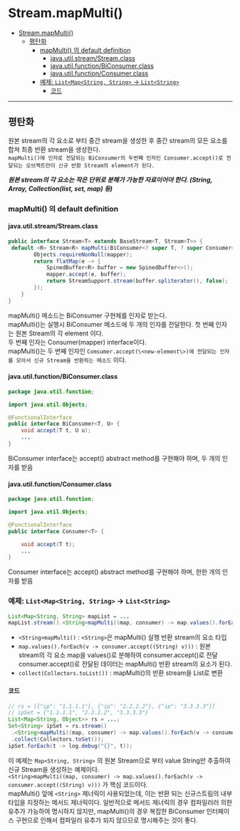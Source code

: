 # Stream.mapMulti()

- [Stream.mapMulti()](#streammapmulti)
  - [평탄화](#평탄화)
    - [mapMulti() 의  default definition](#mapmulti-의--default-definition)
      - [java.util.stream/Stream.class](#javautilstreamstreamclass)
      - [java.util.function/BiConsumer.class](#javautilfunctionbiconsumerclass)
      - [java.util.function/Consumer.class](#javautilfunctionconsumerclass)
    - [예제: `List<Map<String, String>` -\> `List<String>`](#예제-listmapstring-string---liststring)
      - [코드](#코드)

---

## 평탄화

원본 stream의 각 요소로 부터 중간 stream을 생성한 후 중간 stream의 모든 요소를 합쳐 최종 반환 stream을 생성한다.  
`mapMulti()에 인자로 전달되는 BiConsumer의 두번째 인자인 Consumer.accept()로 전달되는 오브젝트만이 신규 반환 Stream의 element가 된다.`

***원본 stream의 각 요소는 작은 단위로 분해가 가능한 자료이어야 한다. (String, Array, Collection(list, set, map) 등)***

### mapMulti() 의  default definition

#### java.util.stream/Stream.class

```java
public interface Stream<T> extends BaseStream<T, Stream<T>> {
 default <R> Stream<R> mapMulti(BiConsumer<? super T, ? super Consumer<R>> mapper) {
        Objects.requireNonNull(mapper);
        return flatMap(e -> {
            SpinedBuffer<R> buffer = new SpinedBuffer<>();
            mapper.accept(e, buffer);
            return StreamSupport.stream(buffer.spliterator(), false);
        });
    }
}
```

mapMulti() 메소드는 BiConsumer 구현체를 인자로 받는다.  
mapMulti()는 실행시 BiConsumer 메소드에 두 개의 인자를 전달한다.
첫 번째 인자는 원본 Stream의 각 element 이다.  
두 번째 인자는 Consumer(mapper) interface이다.  
mapMulti()는 두 번째 인자인 `Comsumer.accept(\<new-element\>)에 전달되는 인자를 모아서 신규 Stream을 반환하는 메소드` 이다.

#### java.util.function/BiConsumer.class

```java
package java.util.function;

import java.util.Objects;

@FunctionalInterface
public interface BiConsumer<T, U> {
    void accept(T t, U u);
    ...
}
```

BiConsumer interface는 accept() abstract method를 구현해야 하며, 두 개의 인자를 받음

#### java.util.function/Consumer.class

```java
package java.util.function;

import java.util.Objects;

@FunctionalInterface
public interface Consumer<T> {

    void accept(T t);
    ...
}
```

Consumer interface는 accept() abstract method를 구현해야 하며, 한한 개의 인자를 받음

### 예제: `List<Map<String, String>` -> `List<String>`

```java
List<Map<String, String> mapList = ...
mapList.stream().<String>mapMulti((map, consumer) -> map.values().forEach(v -> consumer.accept((String) v))).collect(Collectors.toList());
```

- `<String>mapMulti()`
  : `<String>`은 mapMulti() 실행 반환 stream의 요소 타입
- `map.values().forEach(v -> consumer.accept((String) v)))`
  : 원본 stream의 각 요소 map을 values()로 분해하여 consumer.accept()로 전달
    consumer.accept()로 전달된 데이터는 mapMulti() 반환 stream의 요소가 된다.
- `collect(Collectors.toList())`
  : mapMulti()의 반환 stream을 List로 변환

#### 코드

```java
// rs = [{"ip": "1.1.1.1"}, {"ip": "2.2.2.2"}, {"ip": "3.3.3.3"}]
// ipSet = {"1.1.1.1", "2.2.2.2", "3.3.3.3"}
List<Map<String, Object>> rs = ...;
Set<String> ipSet = rs.stream()
 .<String>mapMulti((map, consumer) -> map.values().forEach(v -> consumer.accept((String) v)))
 .collect(Collectors.toSet());
ipSet.forEach(t -> log.debug("{}", t));
```

이 예제는 `Map<String, String>` 의 원본 Stream으로 부터 value String만 추출하여 신규 Stream을 생성하는 예제이다.  
`<String>mapMulti((map, consumer) -> map.values().forEach(v -> consumer.accept((String) v)))` 가 핵심 코드이다.  
mapMulti() 앞에 `<String>` 제너릭이 사용되었는데, 이는 반환 되는 신규스트림의 내부 타입을 지정하는 메서드 제너릭이다.
일반적으로 메서드 제너릭의 경우 컴파일러러 의한 유추가 가능하여 명시하지 않지만, mapMulti()의 경우 복잡한 BiConsumer 인터페이스 구현으로 인해서 컴파일러 유추가 되지 않으므로 명시해주는 것이 좋다.
